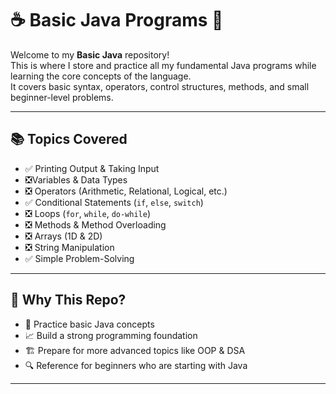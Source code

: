 # ☕ Basic Java Programs 🚀

Welcome to my **Basic Java** repository!  
This is where I store and practice all my fundamental Java programs while learning the core concepts of the language.  
It covers basic syntax, operators, control structures, methods, and small beginner-level problems.

---

## 📚 Topics Covered

- ✅ Printing Output & Taking Input
- ❎Variables & Data Types
- ❎ Operators (Arithmetic, Relational, Logical, etc.)
- ✅ Conditional Statements (`if`, `else`, `switch`)
- ❎ Loops (`for`, `while`, `do-while`)
- ❎ Methods & Method Overloading
- ❎ Arrays (1D & 2D)
- ❎ String Manipulation
- ✅ Simple Problem-Solving

---

## 🧠 Why This Repo?

- 📌 Practice basic Java concepts
- 📈 Build a strong programming foundation
- 🏗️ Prepare for more advanced topics like OOP & DSA
- 🔍 Reference for beginners who are starting with Java

---